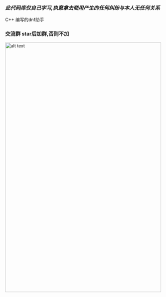 

### _此代码库仅自己学习,执意拿去商用产生的任何纠纷与本人无任何关系_

C++ 编写的dnf助手


### 交流群 star后加群,否则不加
<img src="https://ghproxy.com/https://raw.githubusercontent.com/qiuapeng921/DnfHelper-Python/master/resource/qq.png" alt="alt text" width="500" height="800">
